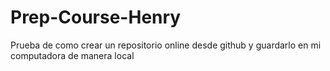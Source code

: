 # Prep-Course-Henry
Prueba de como crear un repositorio online desde github y guardarlo en mi computadora de manera local

